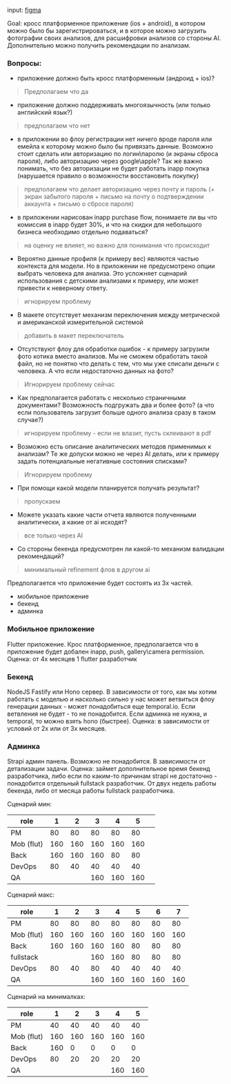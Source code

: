 input: [figma](https://www.figma.com/design/yK0GoBZYsNcRYHuPGPrwZL/Health-Track)

Goal: кросс платформенное приложение (ios + android), в котором можно было бы зарегистрироваться, и в которое можно загрузить фотографии своих анализов, для расшифровки анализов со стороны AI. Дополнительно можно получить рекомендации по анализам.

### Вопросы:
- приложение должно быть кросс платформенным (андроид + ios)?
> Предполагаем что да
- приложение должно поддерживать многоязычность (или только английский язык?)
> предполагаем что нет
- в приложении во флоу регистрации нет ничего вроде пароля или емейла к которому можно было бы привязать данные. Возможно стоит сделать или авторизацию по логин\паролю (и экраны сброса пароля), либо авторизацию через google\apple? Так же важно понимать, что без авторизации не будет работать inapp покупка (нарушается правило о возможности восстановить покупку)
> предполагаем что делает авторизацию через почту и пароль (+ экран забытого пароля + письмо на почту о подтверждении аккаунта + письмо о сбросе пароля)
- в приложении нарисован inapp purchase flow, понимаете ли вы что комиссия в inapp будет 30%, и что на скидки для небольшого бизнеса необходимо отдельно подаваться?
> на оценку не влияет, но важно для понимания что происходит
- Вероятно данные профиля (к примеру вес) являются частью контекста для модели. Но в приложении не предусмотрено опции выбрать человека для анализа. Это усложняет сценарий использования с детскими анализами к примеру, или может привести к неверному ответу.
> игнорируем проблему
- В макете отсутствует механизм переключения между метрической и американской измерительной системой
> добавить в макет переключатель
- Отсутствуют флоу для обработки ошибок - к примеру загрузили фото котика вместо анализов. Мы не сможем обработать такой файл, но не понятно что делать с тем, что мы уже списали деньги с человека. А что если недостаточно данных на фото?
> Игнорируем проблему сейчас
- Как предполагается работать с несколько страничными документами? Возможность подгружать два и более фото? (а что если пользователь загрузит больше одного анализа сразу в таком случае?)
> игнорируем проблему - если не влазит, пусть склеивают в pdf
- Возможно есть описание аналитических методов применимых к анализам? Те же допуски можно не через AI делать, или к примеру задать потенциальные негативные состояния списками?
> Игнорируем проблему
- При помощи какой модели планируется получать результат?
> пропускаем
- Можете указать какие части отчета являются полученными аналитически, а какие от ai исходят?
> все только через AI
- Со стороны бекенда предусмотрен ли какой-то механизм валидации рекомендаций?
> минимальный refinement флов в другом ai

Предполагается что приложение будет состоять из 3х частей.

- мобильное приложение
- бекенд
- админка

### Мобильное приложение
Flutter приложение. Крос платформенное, предполагается что в приложение будет добален inapp, push, gallery\camera permission.
Оценка: от 4х месяцев 1 flutter разработчик
### Бекенд
NodeJS Fastify или Hono сервер. В зависимости от того, как мы хотим работать с моделью и насколько сильно у нас может ветвиться флоу генерации данных - может понадобиться еще temporal.io. Если ветвления не будет - то не понадобится. Если админка не нужна, и temporal, то можно взять hono (быстрее).
Оценка: в зависимости от условий от 2х или от 3х месяцев.

### Админка
Strapi админ панель. Возможно не понадобится. В зависимости от детализации задачи. 
Оценка: займет дополнительное время бекенд разработчика, либо если по каким-то причинам strapi не достаточно - понадобится отдельный fullstack разработчик. От двух недель работы бекенда, либо от месяца работы fullstack разработчика.


Сценарий мин:

| role       | 1   | 2   | 3   | 4   | 5   |     |
| ---------- | --- | --- | --- | --- | --- | --- |
| PM         | 80  | 80  | 80  | 80  | 80  |     |
| Mob (flut) | 160 | 160 | 160 | 160 | 160 |     |
| Back       | 160 | 160 | 160 | 80  | 80  |     |
| DevOps     | 80  | 40  | 40  | 40  | 40  |     |
| QA         |     |     | 160 | 160 | 160 |     |

Сценарий макс:

| role       | 1   | 2   | 3   | 4   | 5   | 6   | 7   |
| ---------- | --- | --- | --- | --- | --- | --- | --- |
| PM         | 80  | 80  | 80  | 80  | 80  | 80  | 80  |
| Mob (flut) | 160 | 160 | 160 | 160 | 160 | 160 | 160 |
| Back       | 160 | 160 | 160 | 160 | 80  | 80  | 80  |
| fullstack  |     |     | 160 | 160 | 80  | 80  | 80  |
| DevOps     | 80  | 40  | 80  | 40  | 40  | 40  | 40  |
| QA         |     |     | 160 | 160 | 160 | 160 | 160 |

Сценарий на минималках:

| role       | 1   | 2   | 3   | 4   | 5   |
| ---------- | --- | --- | --- | --- | --- |
| PM         | 40  | 40  | 40  | 40  | 40  |
| Mob (flut) | 160 | 160 | 160 | 160 | 160 |
| Back       | 160 | 0   | 0   | 0   | 0   |
| DevOps     | 80  | 20  | 20  | 20  | 20  |
| QA         |     |     |     | 160 | 160 |

